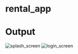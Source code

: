 # rental_app

# Output
![splash_screen](https://github.com/mibad862/RentHUB_app/assets/121400756/86944021-164d-48e5-b91d-a0edaa8163cb)
![login_screen](https://github.com/mibad862/RentHUB_app/assets/121400756/c92c5abe-7cb4-4966-adf1-ad6cfea1753f)
